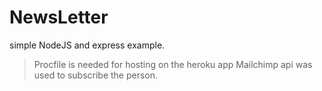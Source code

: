 # NewsLetter
simple NodeJS and express example.
> Procfile is needed for hosting on the heroku app
> Mailchimp api was used to subscribe the person.

